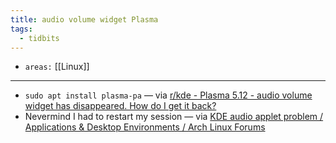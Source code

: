 ```yaml
---
title: audio volume widget Plasma
tags:
  - tidbits
---
```


- `areas:` [[Linux]]

---

- `sudo apt install plasma-pa` — via [r/kde - Plasma 5.12 - audio volume widget has disappeared. How do I get it back?](https://www.reddit.com/r/kde/comments/8pn7bd/plasma_512_audio_volume_widget_has_disappeared/)
- Nevermind I had to restart my session — via [KDE audio applet problem / Applications & Desktop Environments / Arch Linux Forums](https://bbs.archlinux.org/viewtopic.php?id=234196)
